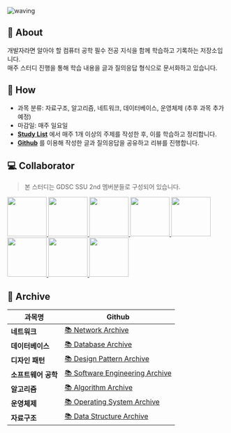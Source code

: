 ![waving](https://capsule-render.vercel.app/api?type=waving&height=200&text=CS-STUDY&fontAlign=70&fontAlignY=35&color=gradient)

## 💭 About
개발자라면 알아야 할 컴퓨터 공학 필수 전공 지식을 함께 학습하고 기록하는 저장소입니다.     
매주 스터디 진행을 통해 학습 내용을 글과 질의응답 형식으로 문서화하고 있습니다.     

## 📝 How
- 과목 분류: 자료구조, 알고리즘, 네트워크, 데이터베이스, 운영체제 (추후 과목 추가 예정)
- 마감일: 매주 일요일
- **[Study List](https://www.notion.so/8f226d87103341b4b6495f9c9e7db251)** 에서 매주 1개 이상의 주제를 작성한 후, 이를 학습하고 정리합니다.
- **[Github](https://github.com/gdsc-ssu/cs-study)** 를 이용해 작성한 글과 질의응답을 공유하고 리뷰를 진행합니다.

## 💻 Collaborator
> 본 스터디는 GDSC SSU 2nd 멤버분들로 구성되어 있습니다.
<p>
<a href="https://github.com/ballsona">
    <img src="https://github.com/ballsona.png" width="90">
</a>
<a href="https://github.com/sebbbin">
    <img src="https://github.com/sebbbin.png" width="90">
</a>
<a href="https://github.com/binisnull">
    <img src="https://github.com/binisnull.png" width="90">
</a>
<a href="https://github.com/shs6626">
    <img src="https://github.com/shs6626.png" width="90">
</a>
<a href="https://github.com/yoo-jimin127">
    <img src="https://github.com/yoo-jimin127.png" width="90">
</a>
<a href="https://github.com/kanghyun98">
    <img src="https://github.com/kanghyun98.png" width="90">
</a>
<a href="https://github.com/Jun99uu">
    <img src="https://github.com/Jun99uu.png" width="90">
</a>
<a href="https://github.com/ChoiSangwon">
    <img src="https://github.com/ChoiSangwon.png" width="90">
</a>
</p>

## 📎 Archive
|**과목명**|**Github**|
|-|-|
|**네트워크**|[📚 Network Archive](https://github.com/gdsc-ssu/cs-study/tree/main/%EB%84%A4%ED%8A%B8%EC%9B%8C%ED%81%AC)|
|**데이터베이스**|[📚 Database Archive](https://github.com/gdsc-ssu/cs-study/tree/main/%EB%8D%B0%EC%9D%B4%ED%84%B0%EB%B2%A0%EC%9D%B4%EC%8A%A4)|
|**디자인 패턴**|[📚 Design Pattern Archive](https://github.com/gdsc-ssu/cs-study/tree/main/%EB%94%94%EC%9E%90%EC%9D%B8%ED%8C%A8%ED%84%B4)|
|**소프트웨어 공학**|[📚 Software Engineering Archive](https://github.com/gdsc-ssu/cs-study/tree/main/%EC%86%8C%ED%94%84%ED%8A%B8%EC%9B%A8%EC%96%B4%EA%B3%B5%ED%95%99)|
|**알고리즘**|[📚 Algorithm Archive](https://github.com/gdsc-ssu/cs-study/tree/main/%EC%95%8C%EA%B3%A0%EB%A6%AC%EC%A6%98)|
|**운영체제**|[📚 Operating System Archive](https://github.com/gdsc-ssu/cs-study/tree/main/%EC%9A%B4%EC%98%81%EC%B2%B4%EC%A0%9C)|
|**자료구조**|[📚 Data Structure Archive](https://github.com/gdsc-ssu/cs-study/tree/main/%EC%9E%90%EB%A3%8C%EA%B5%AC%EC%A1%B0)|